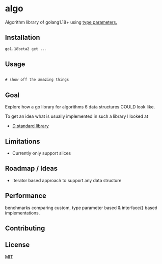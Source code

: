 # algo

Algorithm library of golang1.18+ using
[type parameters.](https://go.googlesource.com/proposal/+/refs/heads/master/design/43651-type-parameters.md)

## Installation

```bash
go1.18beta2 get ...
```

## Usage

```go

# show off the amazing things

```

## Goal

Explore how a go library for algorithms 6 data structures COULD look like.

To get an idea what is usually implemented in such a library I looked at
* [D standard library](https://dlang.org/phobos/std_algorithm_iteration.html)

## Limitations

* Currently only support slices

## Roadmap / Ideas

* Iterator based approach to support any data structure

## Performance

benchmarks comparing custom, type parameter based & interface{} based
implementations. 

## Contributing

## License
[MIT](https://choosealicense.com/licenses/mit/)
